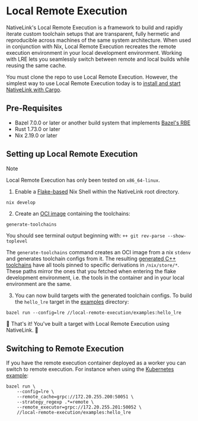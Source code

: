 # Local Remote Execution

NativeLink's Local Remote Execution is a framework to build and rapidly iterate
custom toolchain setups that are transparent, fully hermetic and reproducible
across machines of the same system architecture. When used in conjunction with Nix,
Local Remote Execution recreates the remote execution environment in your local
development environment. Working with LRE lets you seamlessly switch between remote
and local builds while reusing the same cache.

You must clone the repo to use Local Remote Execution. However, the simplest way to use Local Remote Execution today is to [install and start NativeLink with Cargo](https://github.com/TraceMachina/nativelink?tab=readme-ov-file#-installing-with-cargo).
## Pre-Requisites


- Bazel 7.0.0 or later or another build system that implements [Bazel's RBE](https://bazel.build/remote/rbe)
- Rust 1.73.0 or later
- Nix 2.19.0 or later


## Setting up Local Remote Execution

> [!Note]
> Local Remote Execution has only been tested on `x86_64-linux`.

1. Enable a [Flake-based](https://nixos.wiki/wiki/Development_environment_with_nix-shell) Nix Shell within the NativeLink root directory.

```shell
nix develop
```
2. Create an [OCI image](https://opencontainers.org/) containing the toolchains:

```shell
generate-toolchains
```

You should see terminal output beginning with:
`++ git rev-parse --show-toplevel`


The `generate-toolchains` command creates an OCI image from a nix `stdenv` and
generates toolchain configs from it. The resulting [generated C++ toolchains](
./generated/cc/BUILD) have all tools pinned to specific derivations in
`/nix/store/*`. These paths mirror the ones that you fetched when entering the
flake development environment, i.e. the tools in the container and in your local
environment are the same.

3. You can now build targets with the generated toolchain configs. To build the `hello_lre` target in the [examples](./examples/) directory:

```shell
bazel run --config=lre //local-remote-execution/examples:hello_lre
```
🎉 That's it! You've built a target with Local Remote Execution using NativeLink. 🎉

## Switching to Remote Execution

If you have the remote execution container deployed as a worker you can switch
to remote execution. For instance when using the [Kubernetes example](../deployment-examples/kubernetes):

```shell
bazel run \
    --config=lre \
    --remote_cache=grpc://172.20.255.200:50051 \
    --strategy_regexp .*=remote \
    --remote_executor=grpc://172.20.255.201:50052 \
    //local-remote-execution/examples:hello_lre
```
